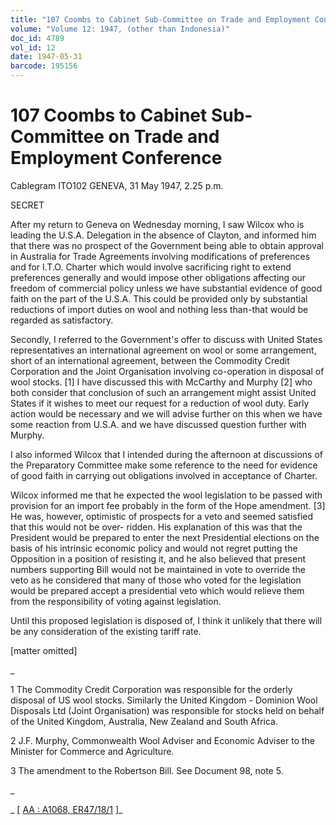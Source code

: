 ```yaml
---
title: "107 Coombs to Cabinet Sub-Committee on Trade and Employment Conference"
volume: "Volume 12: 1947, (other than Indonesia)"
doc_id: 4789
vol_id: 12
date: 1947-05-31
barcode: 195156
---
```


# 107 Coombs to Cabinet Sub-Committee on Trade and Employment Conference

Cablegram ITO102 GENEVA, 31 May 1947, 2.25 p.m.

SECRET

After my return to Geneva on Wednesday morning, I saw Wilcox who is leading the U.S.A. Delegation in the absence of Clayton, and informed him that there was no prospect of the Government being able to obtain approval in Australia for Trade Agreements involving modifications of preferences and for I.T.O. Charter which would involve sacrificing right to extend preferences generally and would impose other obligations affecting our freedom of commercial policy unless we have substantial evidence of good faith on the part of the U.S.A. This could be provided only by substantial reductions of import duties on wool and nothing less than-that would be regarded as satisfactory.

Secondly, I referred to the Government's offer to discuss with United States representatives an international agreement on wool or some arrangement, short of an international agreement, between the Commodity Credit Corporation and the Joint Organisation involving co-operation in disposal of wool stocks. [1] I have discussed this with McCarthy and Murphy [2] who both consider that conclusion of such an arrangement might assist United States if it wishes to meet our request for a reduction of wool duty. Early action would be necessary and we will advise further on this when we have some reaction from U.S.A. and we have discussed question further with Murphy.

I also informed Wilcox that I intended during the afternoon at discussions of the Preparatory Committee make some reference to the need for evidence of good faith in carrying out obligations involved in acceptance of Charter.

Wilcox informed me that he expected the wool legislation to be passed with provision for an import fee probably in the form of the Hope amendment. [3] He was, however, optimistic of prospects for a veto and seemed satisfied that this would not be over- ridden. His explanation of this was that the President would be prepared to enter the next Presidential elections on the basis of his intrinsic economic policy and would not regret putting the Opposition in a position of resisting it, and he also believed that present numbers supporting Bill would not be maintained in vote to override the veto as he considered that many of those who voted for the legislation would be prepared accept a presidential veto which would relieve them from the responsibility of voting against legislation.

Until this proposed legislation is disposed of, I think it unlikely that there will be any consideration of the existing tariff rate.

[matter omitted]

_

1 The Commodity Credit Corporation was responsible for the orderly disposal of US wool stocks. Similarly the United Kingdom - Dominion Wool Disposals Ltd (Joint Organisation) was responsible for stocks held on behalf of the United Kingdom, Australia, New Zealand and South Africa.

2 J.F. Murphy, Commonwealth Wool Adviser and Economic Adviser to the Minister for Commerce and Agriculture.

3 The amendment to the Robertson Bill. See Document 98, note 5.

_

_ [ [AA : A1068, ER47/18/1](http://www.naa.gov.au/cgi-bin/Search?O=I&Number=195156) ]_

